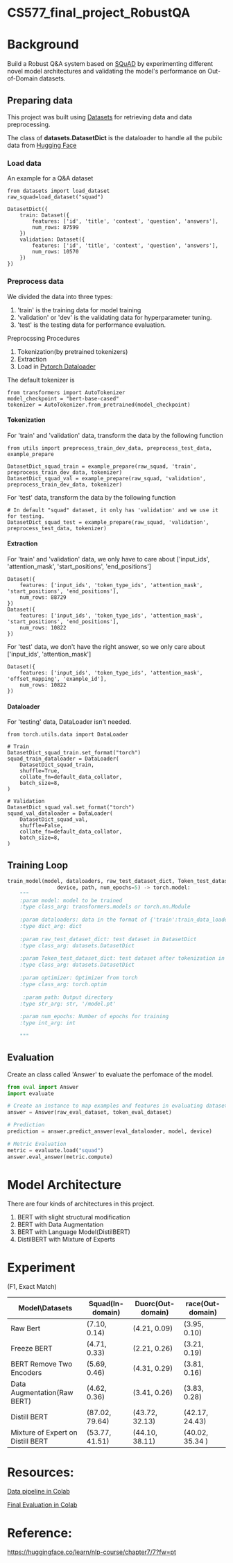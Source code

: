 # CS577_final_project_RobustQA

# Background

Build a Robust Q&A system based on [SQuAD](https://rajpurkar.github.io/SQuAD-explorer/) by experimenting different novel model architectures and validating the model's performance on Out-of-Domain datasets.

## Preparing data

This project was built using [Datasets](https://github.com/huggingface/datasets) for retrieving data and data preprocessing.

The class of **datasets.DatasetDict** is the dataloader to handle all the pubilc data from [Hugging Face](https://huggingface.co/)

### Load data

An example for a Q&A dataset
```
from datasets import load_dataset
raw_squad=load_dataset("squad")
```
```
DatasetDict({
    train: Dataset({
        features: ['id', 'title', 'context', 'question', 'answers'],
        num_rows: 87599
    })
    validation: Dataset({
        features: ['id', 'title', 'context', 'question', 'answers'],
        num_rows: 10570
    })
})
```

### Preprocess data

We divided the data into three types:
1. 'train' is the training data for model training
2. 'validation' or 'dev' is the validating data for hyperparameter tuning.
3. 'test' is the testing data for performance evaluation.

Preprocssing Procedures
1. Tokenization(by pretrained tokenizers)
2. Extraction
3. Load in [Pytorch Dataloader](https://pytorch.org/docs/stable/data.html)

The default tokenizer is
```
from transformers import AutoTokenizer
model_checkpoint = "bert-base-cased"
tokenizer = AutoTokenizer.from_pretrained(model_checkpoint)
```

#### Tokenization

For 'train' and 'validation' data, transform the data by the following function
```
from utils import preprocess_train_dev_data, preprocess_test_data, example_prepare

DatasetDict_squad_train = example_prepare(raw_squad, 'train', preprocess_train_dev_data, tokenizer)
DatasetDict_squad_val = example_prepare(raw_squad, 'validation', preprocess_train_dev_data, tokenizer)
```

For 'test' data, transform the data by the following function
```
# In default "squad" dataset, it only has 'validation' and we use it for testing.
DatasetDict_squad_test = example_prepare(raw_squad, 'validation', preprocess_test_data, tokenizer)
```

#### Extraction

For 'train' and 'validation' data, we only have to care about ['input_ids', 'attention_mask', 'start_positions', 'end_positions']
```
Dataset({
    features: ['input_ids', 'token_type_ids', 'attention_mask', 'start_positions', 'end_positions'],
    num_rows: 88729
})
Dataset({
    features: ['input_ids', 'token_type_ids', 'attention_mask', 'start_positions', 'end_positions'],
    num_rows: 10822
})
```

For 'test' data, we don't have the right answer, so we only care about ['input_ids', 'attention_mask']
```
Dataset({
    features: ['input_ids', 'token_type_ids', 'attention_mask', 'offset_mapping', 'example_id'],
    num_rows: 10822
})
```

#### Dataloader

For 'testing' data, DataLoader isn't needed.

```
from torch.utils.data import DataLoader

# Train
DatasetDict_squad_train.set_format("torch")
squad_train_dataloader = DataLoader(
    DatasetDict_squad_train,
    shuffle=True,
    collate_fn=default_data_collator,
    batch_size=8,
)

# Validation
DatasetDict_squad_val.set_format("torch")
squad_val_dataloader = DataLoader(
    DatasetDict_squad_val,
    shuffle=False,
    collate_fn=default_data_collator,
    batch_size=8,
)

```
## Training Loop

```python
train_model(model, dataloaders, raw_test_dataset_dict, Token_test_dataset_dict, optimizer,
                device, path, num_epochs=5) -> torch.model:
    """
    :param model: model to be trained
    :type class_arg: transformers.models or torch.nn.Module
    
    :param dataloaders: data in the format of {'train':train_data_loader, 'val:val_data_loader}
    :type dict_arg: dict
    
    :param raw_test_dataset_dict: test dataset in DatasetDict
    :type class_arg: datasets.DatasetDict
    
    :param Token_test_dataset_dict: test dataset after tokenization in DatasetDict
    :type class_arg: datasets.DatasetDict
  
    :param optimizer: Optimizer from torch
    :type class_arg: torch.optim
  
     :param path: Output directory
    :type str_arg: str, '/model.pt'
    
    :param num_epochs: Number of epochs for training
    :type int_arg: int
    
    """
```

## Evaluation

Create an class called 'Answer' to evaluate the perfomace of the model.

```python
from eval import Answer
import evaluate

# Create an instance to map examples and features in evaluating dataset
answer = Answer(raw_eval_dataset, token_eval_dataset)

# Prediction
prediction = answer.predict_answer(eval_dataloader, model, device)

# Metric Evaluation
metric = evaluate.load("squad")
answer.eval_answer(metric.compute)
```

# Model Architecture

There are four kinds of architectures in this project.
1. BERT with slight structural modification
2. BERT with Data Augmentation
3. BERT with Language Model(DistilBERT)
4. DistilBERT with Mixture of Experts

# Experiment

(F1, Exact Match)

| Model\Datasets                    | Squad(In-domain) | Duorc(Out-domain) | race(Out-domain) |
|-----------------------------------|------------------|-------------------|------------------|
| Raw Bert                          | (7.10, 0.14)     | (4.21, 0.09)      | (3.95, 0.10)     |
| Freeze BERT                       | (4.71, 0.33)     | (2.21, 0.26)      | (3.21, 0.19)     |
| BERT Remove Two Encoders          | (5.69, 0.46)     | (4.31, 0.29)      | (3.81, 0.16)     |
| Data Augmentation(Raw BERT)       | (4.62, 0.36)     | (3.41, 0.26)      | (3.83, 0.28)     |
| Distill BERT                      | (87.02, 79.64)   | (43.72, 32.13)    | (42.17, 24.43)   |
| Mixture of Expert on Distill BERT | (53.77, 41.51)   | (44.10, 38.11)    | (40.02, 35.34 )  |

# Resources:
[Data pipeline in Colab](https://colab.research.google.com/drive/1tVMFLZP1Bsxa7N4cpiwCgcVwXS1Ebtiy?usp=sharing)

[Final Evaluation in Colab](https://colab.research.google.com/drive/1gj8leolpWLHBk5xi2lScYmLXbxDYUyGC?usp=sharing)

# Reference:

https://huggingface.co/learn/nlp-course/chapter7/7?fw=pt

